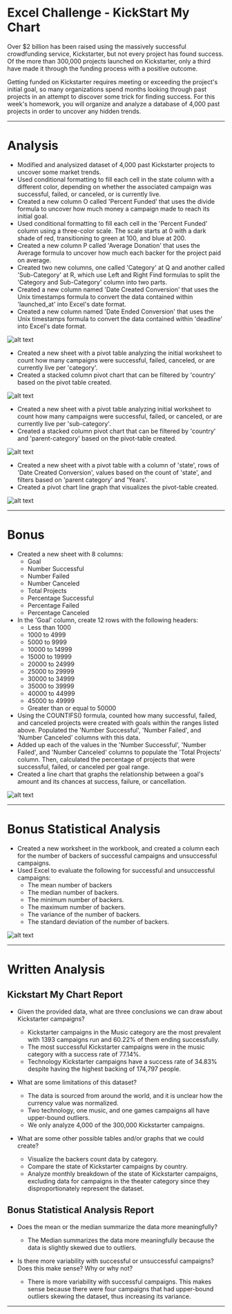 # Excel Challenge - KickStart My Chart
Over $2 billion has been raised using the massively successful crowdfunding service, Kickstarter, but not every project has found success. Of the more than 300,000 projects launched on Kickstarter, only a third have made it through the funding process with a positive outcome.

Getting funded on Kickstarter requires meeting or exceeding the project's initial goal, so many organizations spend months looking through past projects in an attempt to discover some trick for finding success. For this week's homework, you will organize and analyze a database of 4,000 past projects in order to uncover any hidden trends.

-----

# Analysis
* Modified and analysized dataset of 4,000 past Kickstarter projects to uncover some market trends.
* Used conditional formatting to fill each cell in the state column with a different color, depending on whether the associated campaign was successful, failed, or canceled, or is currently live.
* Created a new column O called 'Percent Funded' that uses the divide formula to uncover how much money a campaign made to reach its initial goal.
* Used conditional formatting to fill each cell in the 'Percent Funded' column using a three-color scale. The scale starts at 0 with a dark shade of red, transitioning to green at 100, and blue at 200.
* Created a new column P called 'Average Donation' that uses the Average formula to uncover how much each backer for the project paid on average.
* Created two new columns, one called 'Category' at Q and another called 'Sub-Category' at R, which use Left and Right Find formulas to split the 'Category and Sub-Category' column into two parts.
* Created a new column named 'Date Created Conversion' that uses the Unix timestamps formula to convert the data contained within 'launched_at' into Excel's date format.
* Created a new column named 'Date Ended Conversion' that uses the Unix timestamps formula to convert the data contained within 'deadline' into Excel's date format.

![alt text](https://github.com/gnivil/Excel-Challenge/blob/bbb193e4f608185bcb2273a70c6047426241a801/Chart%20Images/Chart%20Snippet_Kickstart%20My%20Chart.png)

* Created a new sheet with a pivot table analyzing the initial worksheet to count how many campaigns were successful, failed, canceled, or are currently live per 'category'.
* Created a stacked column pivot chart that can be filtered by 'country' based on the pivot table created.

![alt text](https://github.com/gnivil/Excel-Challenge/blob/bbb193e4f608185bcb2273a70c6047426241a801/Chart%20Images/Category%20Breakdown_Kickstart%20My%20Chart.png)

* Created a new sheet with a pivot table analyzing initial worksheet to count how many campaigns were successful, failed, or canceled, or are currently live per 'sub-category'.
* Created a stacked column pivot chart that can be filtered by 'country' and 'parent-category' based on the pivot-table created.

![alt text](https://github.com/gnivil/Excel-Challenge/blob/bbb193e4f608185bcb2273a70c6047426241a801/Chart%20Images/Subcategory%20Breakdown_Kickstart%20My%20Chart.png)

* Created a new sheet with a pivot table with a column of 'state', rows of 'Date Created Conversion', values based on the count of 'state', and filters based on 'parent category' and 'Years'.
* Created a pivot chart line graph that visualizes the pivot-table created.

![alt text](https://github.com/gnivil/Excel-Challenge/blob/bbb193e4f608185bcb2273a70c6047426241a801/Chart%20Images/Monthly%20Breakdown_Kickstart%20My%20Chart.png)

-----

# Bonus
* Created a new sheet with 8 columns:
    * Goal
    * Number Successful
    * Number Failed
    * Number Canceled
    * Total Projects
    * Percentage Successful
    * Percentage Failed
    * Percentage Canceled
* In the 'Goal' column, create 12 rows with the following headers:
    * Less than 1000
    * 1000 to 4999
    * 5000 to 9999
    * 10000 to 14999
    * 15000 to 19999
    * 20000 to 24999
    * 25000 to 29999
    * 30000 to 34999
    * 35000 to 39999
    * 40000 to 44999
    * 45000 to 49999
    * Greater than or equal to 50000
* Using the COUNTIFS() formula, counted how many successful, failed, and canceled projects were created with goals within the ranges listed above. Populated the 'Number Successful', 'Number Failed', and 'Number Canceled' columns with this data.
* Added up each of the values in the 'Number Successful', 'Number Failed', and 'Number Canceled' columns to populate the 'Total Projects' column. Then, calculated the percentage of projects that were successful, failed, or canceled per goal range.
* Created a line chart that graphs the relationship between a goal's amount and its chances at success, failure, or cancellation.

![alt text](https://github.com/gnivil/Excel-Challenge/blob/bbb193e4f608185bcb2273a70c6047426241a801/Chart%20Images/Bonus_Kickstart%20My%20Chart.png)

-----

# Bonus Statistical Analysis
* Created a new worksheet in the workbook, and created a column each for the number of backers of successful campaigns and unsuccessful campaigns.
* Used Excel to evaluate the following for successful and unsuccessful campaigns:
    * The mean number of backers
    * The median number of backers.
    * The minimum number of backers.
    * The maximum number of backers.
    * The variance of the number of backers.
    * The standard deviation of the number of backers.

![alt text](https://github.com/gnivil/Excel-Challenge/blob/bbb193e4f608185bcb2273a70c6047426241a801/Chart%20Images/Bonus%20Statistical%20Analysis_Kickstart%20My%20Chart.png)

-----

# Written Analysis
## Kickstart My Chart Report
* Given the provided data, what are three conclusions we can draw about Kickstarter campaigns?
    * Kickstarter campaigns in the Music category are the most prevalent with 1393 campaigns run and 60.22% of them ending successfully.
    * The most successful Kickstarter campaigns were in the music category with a success rate of 77.14%.
    * Technology Kickstarter campaigns have a success rate of 34.83% despite having the highest backing of 174,797 people.

* What are some limitations of this dataset?
    * The data is sourced from around the world, and it is unclear how the currency value was normalized.
    * Two technology, one music, and one games campaigns all have upper-bound outliers.
    * We only analyze 4,000 of the 300,000 Kickstarter campaigns.

* What are some other possible tables and/or graphs that we could create?
    * Visualize the backers count data by category.
    * Compare the state of Kickstarter campaigns by country.
    * Analyze monthly breakdown of the state of Kickstarter campaigns, excluding data for campaigns in the theater category since they disproportionately represent the dataset.

## Bonus Statistical Analysis Report
* Does the mean or the median summarize the data more meaningfully?
    * The Median summarizes the data more meaningfully because the data is slightly skewed due to outliers.

* Is there more variability with successful or unsuccessful campaigns? Does this make sense? Why or why not?
    * There is more variability with successful campaigns. This makes sense because there were four campaigns that had upper-bound outliers skewing the dataset, thus increasing its variance.

-----
